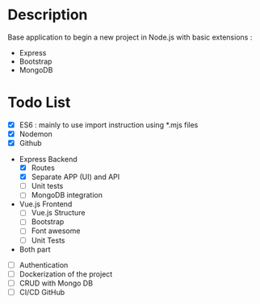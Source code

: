 # Description

Base application to begin a new project in Node.js with basic extensions :
* Express
* Bootstrap
* MongoDB

# Todo List

* [X] ES6 : mainly to use import instruction using *.mjs files
* [X] Nodemon
* [X] Github
* Express Backend
  * [X] Routes
  * [X] Separate APP (UI) and API
  * [ ] Unit tests
  * [ ] MongoDB integration
* Vue.js Frontend
  * [ ] Vue.js Structure
  * [ ] Bootstrap
  * [ ] Font awesome
  * [ ] Unit Tests
* Both part
* [ ] Authentication
* [ ] Dockerization of the project
* [ ] CRUD with Mongo DB
* [ ] CI/CD GitHub